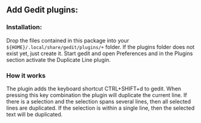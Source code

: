 ## Add Gedit plugins:

### Installation:
Drop the files contained in this package into your `${HOME}/.local/share/gedit/plugins/+` folder.
If the plugins folder does not exist yet, just create it.
Start gedit and open Preferences and in the Plugins section activate the Duplicate Line plugin.

### How it works
The plugin adds the keyboard shortcut CTRL+SHIFT+d to gedit.
When pressing this key combination the plugin will duplicate the current line.
If there is a selection and the selection spans several lines, then all selected lines are duplicated.
If the selection is within a single line, then the selected text will be duplicated.

